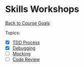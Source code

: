 # Skills Workshops

[Back to Course Goals](../README.md)

Topics:
- [x] [TDD Process](TDD_process.md)
- [x] [Debugging](debugging.md)
- [ ] [Mocking](mocking.md)
- [ ] [Code Review](code_review.md)
